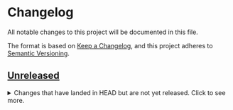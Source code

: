 # Changelog
All notable changes to this project will be documented in this file.

The format is based on [Keep a Changelog](https://keepachangelog.com/en/1.0.0/),
and this project adheres to [Semantic Versioning](https://semver.org/spec/v2.0.0.html).

## [Unreleased]

<details>
  <summary>Changes that have landed in HEAD but are not yet released.
    Click to see more.</summary>

### Added
- Conformity validator added

### Changed
- Refactored project to monorepo including the conformity validator

### Deprecated
-

### Removed
-

### Fixed
- 

### Security
- 

</details>

[Unreleased]: https://github.com/OI4/oi4-service/compare/HEAD
